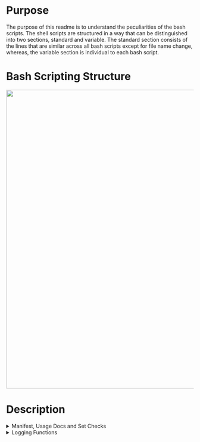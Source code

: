 # Purpose
 
The purpose of this readme is to understand the peculiarities of the bash scripts. The shell scripts are structured in a way that can be distinguished into two sections, standard and variable. The standard section consists of the lines that are similar across all bash scripts except for file name change, whereas, the variable section is individual to each bash script.
 
# Bash Scripting Structure
 
<img src="https://user-images.githubusercontent.com/43070131/56844379-0708f280-6875-11e9-9efa-7b03910e5917.PNG" width="800">

# Description

<details>
  <summary>
   Manifest, Usage Docs and Set Checks
  </summary> 
 
 ```
 #!/bin/bash
 ```
The #!/bin/bash command is mandatory and it is best practices for script writing in bash.
It is a standalone executable and when invoked, ./filename.sh needs to be typed and it should run.

 ```
read -r -d '' MANIFEST << MANIFEST
 ```
MANIFEST is a built-in bash command. This command is essential for debugging because if the workflow was executed and variants were called, users should be able to track the history. 
 
 ```
 *****************************************************************************
`readlink -m $0`
called by: `whoami` on `date`
command line input: ${@}
*****************************************************************************
 ```
This command is essential for debugging because it stores the details about who ran the workflow and when.

```
set -o errexit
```
This statement requires that bash scripts exit whenever there is an error.
Usually, bash scripts continue to run even if one command failed.
-o errexit will prevent that from happening and will quit if any error occurs at all.

```
set -o pipefail
```
-o pipefail sets the exit code in the pipeline to the right most command to exit with a non-zero status.

```
set -o nounset
```
The -o nounset is used to error out any variable that is not defined in the script.
This requires that all variables are defined and it should not have any loose variables that are no longer needed.

```
SCRIPT_NAME=trim_sequences.sh
SGE_JOB_ID=TBD   # placeholder until we parse job ID
SGE_TASK_ID=TBD  # placeholder until we parse task ID
```
This script records the actual Job ID’s of every bioinformatics tasks that runs on the cluster.

</details>

<details>
  <summary>
   Logging Functions
  </summary>
 
 ```
 function checkArg()
{
    if [[ "${OPTARG}" == -* ]]; then
        echo -e "\nError with option -${OPT} in command. Option passed incorrectly or without argument.\n"
        echo -e "\n${DOCS}\n"
        exit 1;
    fi
}
 ```
The function checkArg() checks whether the option argument was passed correctly or not.
If any option is passed incorrectly, than the script will display the error "Error with option -${OPT} in command. Option passed incorrectly or without argument.\n"
 
</details>
